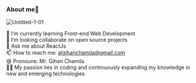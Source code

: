 ### About me👋
![Untitled-1-01](https://github.com/gihanchamila/gihanchamila/assets/132575646/9e1bf0a1-7c57-44ca-a740-e9df0bb71aa4)


🌱 I’m currently learning Front-end Web Development <br>
👯 I’m looking collaborate on open source projects <br>
💬 Ask me about ReactJs <br>
📫 How to reach me: algihanchamila@gmail.com <br>
😄 Pronouns: Mr. Gihan Chamila <br>
👨‍💻 My passion lies in coding and continuously expanding my knowledge in new and emerging technologies
